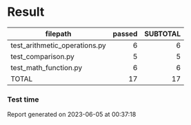 # Result

|           filepath            | passed | SUBTOTAL |
| ----------------------------- | -----: | -------: |
| test_arithmetic_operations.py |      6 |        6 |
| test_comparison.py            |      5 |        5 |
| test_math_function.py         |      6 |        6 |
| TOTAL                         |     17 |       17 |

### Test time

Report generated on 2023-06-05 at 00:37:18
